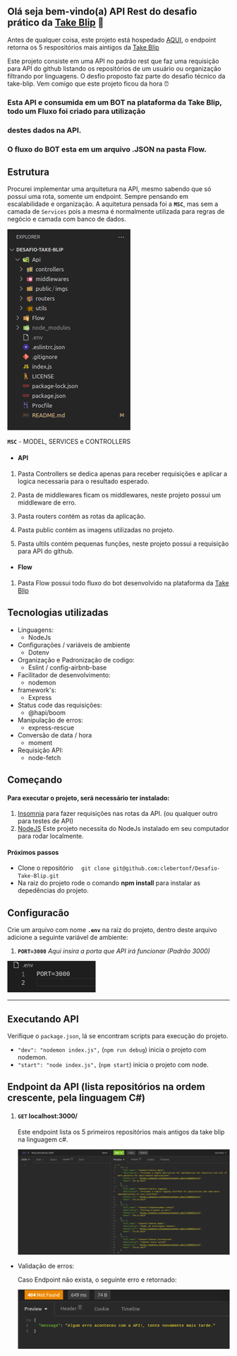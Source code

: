 ## Olá seja bem-vindo(a) API Rest do desafio prático da [Take Blip](https://digital.take.net/conversas-inteligentes/?utm_source=Google&utm_medium=cpc&utm_term=take%20blip&utm_campaign=SEMB_Take-Blip-geral%20%28b-p-e%29&hsa_acc=2783574544&hsa_kw=take%20blip&hsa_ve=3&hsa_ad=511086110762&hsa_net=adwords&hsa_mt=e&hsa_cam=12320816312&hsa_src=g&hsa_tgt=aud-1180190166859:kwd-809239209550&hsa_grp=117951638579&utm_id=go_cmp-12320816312_adg-117951638579_ad-511086110762_aud-1180190166859:kwd-809239209550_dev-c_ext-_prd-_mca-_sig-CjwKCAjwjdOIBhA_EiwAHz8xm2U8kiDYD_yfPk0TQOn6w0tNpnvY_F1ycQOeXjHhZR8TlRSttX_gxxoCTDYQAvD_BwE&gclid=CjwKCAjwjdOIBhA_EiwAHz8xm2U8kiDYD_yfPk0TQOn6w0tNpnvY_F1ycQOeXjHhZR8TlRSttX_gxxoCTDYQAvD_BwE) :rocket:

Antes de qualquer coisa, este projeto está hospedado [AQUI](https://take-languages.herokuapp.com/),
o endpoint retorna os 5 respositórios mais aintigos da [Take Blip](https://digital.take.net/conversas-inteligentes/?utm_source=Google&utm_medium=cpc&utm_term=take%20blip&utm_campaign=SEMB_Take-Blip-geral%20%28b-p-e%29&hsa_acc=2783574544&hsa_kw=take%20blip&hsa_ve=3&hsa_ad=511086110762&hsa_net=adwords&hsa_mt=e&hsa_cam=12320816312&hsa_src=g&hsa_tgt=aud-1180190166859:kwd-809239209550&hsa_grp=117951638579&utm_id=go_cmp-12320816312_adg-117951638579_ad-511086110762_aud-1180190166859:kwd-809239209550_dev-c_ext-_prd-_mca-_sig-CjwKCAjwjdOIBhA_EiwAHz8xm2U8kiDYD_yfPk0TQOn6w0tNpnvY_F1ycQOeXjHhZR8TlRSttX_gxxoCTDYQAvD_BwE&gclid=CjwKCAjwjdOIBhA_EiwAHz8xm2U8kiDYD_yfPk0TQOn6w0tNpnvY_F1ycQOeXjHhZR8TlRSttX_gxxoCTDYQAvD_BwE)

Este projeto consiste em uma API no padrão rest que faz uma requisição para API do github listando 
os repositórios de um usuário ou organização filtrando por linguagens.
O desfio proposto faz parte do desafio técnico da take-blip. Vem comigo que este projeto ficou da hora :alarm_clock:

### Esta API e consumida em um BOT na plataforma da Take Blip, todo um Fluxo foi criado para utilização
### destes dados na API.
### O fluxo do BOT esta em um arquivo .JSON na pasta Flow.

## Estrutura

Procurei implementar uma arquitetura na API, mesmo sabendo que só possui uma rota, somente um endpoint.
Sempre pensando em escalabilidade e organização.
A aquitetura pensada foi a **`MSC`**, mas sem a camada de `Services` pois a mesma é normalmente utilizada 
para regras de negócio e camada com banco de dados.

![estrutura](./Api/public/imgs/0001-estrutura.png)

**`MSC`** - MODEL, SERVICES e CONTROLLERS

- #### API

1. Pasta Controllers se dedica apenas para receber requisições e aplicar a logica necessaria
   para o resultado esperado.

2. Pasta de middlewares ficam os middlewares, neste projeto possui um middleware de erro.

3. Pasta routers contém as rotas da aplicação.

4. Pasta public contém as imagens utilizadas no projeto.

5. Pasta ultils contém pequenas funções, neste projeto possui a requisição para API do github.

- #### Flow

1. Pasta Flow possui todo fluxo do bot desenvolvido na plataforma da [Take Blip](https://digital.take.net/conversas-inteligentes/?utm_source=Google&utm_medium=cpc&utm_term=take%20blip&utm_campaign=SEMB_Take-Blip-geral%20%28b-p-e%29&hsa_acc=2783574544&hsa_kw=take%20blip&hsa_ve=3&hsa_ad=511086110762&hsa_net=adwords&hsa_mt=e&hsa_cam=12320816312&hsa_src=g&hsa_tgt=aud-1180190166859:kwd-809239209550&hsa_grp=117951638579&utm_id=go_cmp-12320816312_adg-117951638579_ad-511086110762_aud-1180190166859:kwd-809239209550_dev-c_ext-_prd-_mca-_sig-CjwKCAjwjdOIBhA_EiwAHz8xm2U8kiDYD_yfPk0TQOn6w0tNpnvY_F1ycQOeXjHhZR8TlRSttX_gxxoCTDYQAvD_BwE&gclid=CjwKCAjwjdOIBhA_EiwAHz8xm2U8kiDYD_yfPk0TQOn6w0tNpnvY_F1ycQOeXjHhZR8TlRSttX_gxxoCTDYQAvD_BwE)

## Tecnologias utilizadas

- Linguagens:
    - NodeJs
- Configurações / variáveis de ambiente
    - Dotenv
- Organização e Padronização de codigo:
    - Eslint / config-airbnb-base
- Facilitador de desenvolvimento:
    - nodemon
- framework's:
    - Express
- Status code das requisições:
    - @hapi/boom
- Manipulação de erros:
    - express-rescue
- Conversão de data / hora
    - moment
- Requisição API:
    - node-fetch

## Começando

#### Para executar o projeto, será necessário ter instalado:

1. [Insomnia](https://insomnia.rest/download) para fazer requisições nas rotas da API. (ou qualquer outro para testes de API)
2. [NodeJS](https://nodejs.org/en/) Este projeto necessita do NodeJs instalado em seu computador para rodar localmente.

#### Próximos passos

- Clone o repositório `  git clone git@github.com:clebertonf/Desafio-Take-Blip.git`
- Na raiz do projeto rode o comando **npm install** para instalar as depedências do projeto.

## Configuracão

Crie um arquivo com nome **`.env`** na raiz do projeto, dentro deste arquivo adicione a seguinte 
variável de ambiente:

1. **`PORT=3000`**  *Aqui insira a porta que API irá funcionar (Padrão 3000)*

![arquivo .env](./Api/public/imgs/0002-env.png)

------

## Executando API

Verifique o `package.json`, lá se encontram scripts para execução do projeto.

- `"dev": "nodemon index.js",`  (`npm run debug`) inicia o projeto com nodemon.
- `"start": "node index.js",` (`npm start`) inicia o projeto com  node.

## Endpoint da API (lista repositórios na ordem crescente, pela linguagem C#)

1. ####  `GET` localhost:3000/

   Este endpoint lista os 5 primeiros repositórios mais antigos da take blip na linguagem c#.

   ![arquivo .env](./Api/public/imgs/0003-get-languages.png)

- Validação de erros:
  
   Caso Endpoint não exista, o seguinte erro e retornado:

   ![arquivo .env](./Api/public/imgs/0004-error.png)